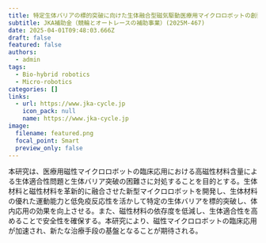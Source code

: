 ```yaml
---
title: 特定生体バリアの標的突破に向けた生体融合型磁気駆動医療用マイクロロボットの創発
subtitle: JKA補助金（競輪とオートレースの補助事業）(2025M-467)
date: 2025-04-01T09:48:03.666Z
draft: false
featured: false
authors:
  - admin
tags:
  - Bio-hybrid robotics
  - Micro-robotics
categories: []
links:
  - url: https://www.jka-cycle.jp
    icon_pack: null
    name: https://www.jka-cycle.jp
image:
  filename: featured.png
  focal_point: Smart
  preview_only: false
---
```

<!--StartFragment-->

本研究は、医療用磁性マイクロロボットの臨床応用における高磁性材料含量による生体適合性問題と生体バリア突破の困難さに対処することを目的とする。生体材料と磁性材料を革新的に融合させた新型マイクロロボットを開発し、生体材料の優れた運動能力と低免疫反応性を活かして特定の生体バリアを標的突破し、体内応用の効果を向上させる。また、磁性材料の依存度を低減し、生体適合性を高めることで安全性を確保する。本研究により、磁性マイクロロボットの臨床応用が加速され、新たな治療手段の基盤となることが期待される。

<!--EndFragment-->